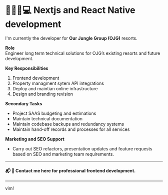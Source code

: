 # 👨🏼‍💻💻 Nextjs and React Native development

I'm currently the developer for **Our Jungle Group (OJG)** resorts.

**Role**\
Engineer long term technical solutions for OJG’s existing resorts and future development.

**Key Responsibilities**
1. Frontend development
2. Property managment sytem API integrations
3. Deploy and maintian online infrastructure
4. Design and branding revision

**Secondary Tasks**
- Project SAAS budgeting and estimations
- Maintain technical documentation
- Maintain codebase backups and redundancy systems
- Maintain hand-off records and processes for all services

**Marketing and SEO Support**
- Carry out SEO refactors, presentation updates and feature requests based on SEO and marketing team requirements.

---
#### 📬 💬 Contact me here for professional frontend development.
---

vim!
